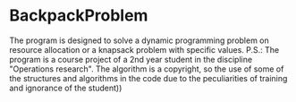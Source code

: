# BackpackProblem
The program is designed to solve a dynamic programming problem on resource allocation or a knapsack problem with specific values.
P.S.: The program is a course project of a 2nd year student in the discipline "Operations research". 
The algorithm is a copyright, so the use of some of the structures and algorithms in the code due to the peculiarities of training and ignorance of the student))
